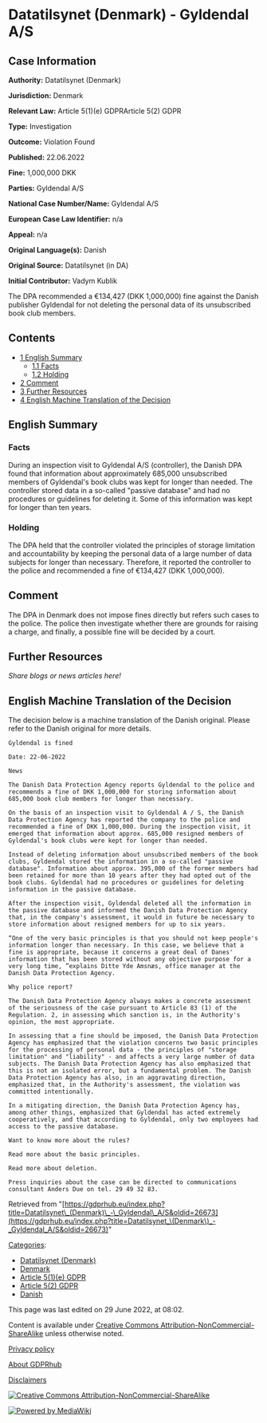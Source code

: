 # Datatilsynet (Denmark) - Gyldendal A/S

## Case Information

**Authority:** Datatilsynet (Denmark)

**Jurisdiction:** Denmark

**Relevant Law:** Article 5(1)(e) GDPRArticle 5(2) GDPR

**Type:** Investigation

**Outcome:** Violation Found

**Published:** 22.06.2022

**Fine:** 1,000,000 DKK

**Parties:** Gyldendal A/S

**National Case Number/Name:** Gyldendal A/S

**European Case Law Identifier:** n/a

**Appeal:** n/a

**Original Language(s):** Danish

**Original Source:** Datatilsynet (in DA)

**Initial Contributor:** Vadym Kublik

The DPA recommended a €134,427 (DKK 1,000,000) fine against the Danish publisher Gyldendal for not deleting the personal data of its unsubscribed book club members.

## Contents

*   [1 English Summary](#English_Summary)
    *   [1.1 Facts](#Facts)
    *   [1.2 Holding](#Holding)
*   [2 Comment](#Comment)
*   [3 Further Resources](#Further_Resources)
*   [4 English Machine Translation of the Decision](#English_Machine_Translation_of_the_Decision)

## English Summary

### Facts

During an inspection visit to Gyldendal A/S (controller), the Danish DPA found that information about approximately 685,000 unsubscribed members of Gyldendal's book clubs was kept for longer than needed. The controller stored data in a so-called "passive database" and had no procedures or guidelines for deleting it. Some of this information was kept for longer than ten years.

### Holding

The DPA held that the controller violated the principles of storage limitation and accountability by keeping the personal data of a large number of data subjects for longer than necessary. Therefore, it reported the controller to the police and recommended a fine of €134,427 (DKK 1,000,000).

## Comment

The DPA in Denmark does not impose fines directly but refers such cases to the police. The police then investigate whether there are grounds for raising a charge, and finally, a possible fine will be decided by a court.

## Further Resources

_Share blogs or news articles here!_

## English Machine Translation of the Decision

The decision below is a machine translation of the Danish original. Please refer to the Danish original for more details.

```
Gyldendal is fined

Date: 22-06-2022

News

The Danish Data Protection Agency reports Gyldendal to the police and recommends a fine of DKK 1,000,000 for storing information about 685,000 book club members for longer than necessary.

On the basis of an inspection visit to Gyldendal A / S, the Danish Data Protection Agency has reported the company to the police and recommended a fine of DKK 1,000,000. During the inspection visit, it emerged that information about approx. 685,000 resigned members of Gyldendal's book clubs were kept for longer than needed.

Instead of deleting information about unsubscribed members of the book clubs, Gyldendal stored the information in a so-called "passive database". Information about approx. 395,000 of the former members had been retained for more than 10 years after they had opted out of the book clubs. Gyldendal had no procedures or guidelines for deleting information in the passive database.

After the inspection visit, Gyldendal deleted all the information in the passive database and informed the Danish Data Protection Agency that, in the company's assessment, it would in future be necessary to store information about resigned members for up to six years.

“One of the very basic principles is that you should not keep people's information longer than necessary. In this case, we believe that a fine is appropriate, because it concerns a great deal of Danes' information that has been stored without any objective purpose for a very long time, ”explains Ditte Yde Amsnæs, office manager at the Danish Data Protection Agency.

Why police report?

The Danish Data Protection Agency always makes a concrete assessment of the seriousness of the case pursuant to Article 83 (1) of the Regulation. 2, in assessing which sanction is, in the Authority's opinion, the most appropriate.

In assessing that a fine should be imposed, the Danish Data Protection Agency has emphasized that the violation concerns two basic principles for the processing of personal data - the principles of "storage limitation" and "liability" - and affects a very large number of data subjects. The Danish Data Protection Agency has also emphasized that this is not an isolated error, but a fundamental problem. The Danish Data Protection Agency has also, in an aggravating direction, emphasized that, in the Authority's assessment, the violation was committed intentionally.

In a mitigating direction, the Danish Data Protection Agency has, among other things, emphasized that Gyldendal has acted extremely cooperatively, and that according to Gyldendal, only two employees had access to the passive database.

Want to know more about the rules?

Read more about the basic principles.

Read more about deletion.

Press inquiries about the case can be directed to communications consultant Anders Due on tel. 29 49 32 83.

```

Retrieved from "[https://gdprhub.eu/index.php?title=Datatilsynet\_(Denmark)\_-\_Gyldendal\_A/S&oldid=26673](https://gdprhub.eu/index.php?title=Datatilsynet_\(Denmark\)_-_Gyldendal_A/S&oldid=26673)"

[Categories](/index.php?title=Special:Categories "Special:Categories"):

*   [Datatilsynet (Denmark)](/index.php?title=Category:Datatilsynet_\(Denmark\) "Category:Datatilsynet (Denmark)")
*   [Denmark](/index.php?title=Category:Denmark "Category:Denmark")
*   [Article 5(1)(e) GDPR](/index.php?title=Category:Article_5\(1\)\(e\)_GDPR "Category:Article 5(1)(e) GDPR")
*   [Article 5(2) GDPR](/index.php?title=Category:Article_5\(2\)_GDPR "Category:Article 5(2) GDPR")
*   [Danish](/index.php?title=Category:Danish "Category:Danish")

This page was last edited on 29 June 2022, at 08:02.

Content is available under [Creative Commons Attribution-NonCommercial-ShareAlike](https://creativecommons.org/licenses/by-nc-sa/4.0/) unless otherwise noted.

[Privacy policy](/index.php?title=GDPRhub:Privacy_policy)

[About GDPRhub](/index.php?title=GDPRhub:About)

[Disclaimers](/index.php?title=GDPRhub:General_disclaimer)

[![Creative Commons Attribution-NonCommercial-ShareAlike](/resources/assets/licenses/cc-by-nc-sa.png)](https://creativecommons.org/licenses/by-nc-sa/4.0/)

[![Powered by MediaWiki](/resources/assets/poweredby_mediawiki_88x31.png)](https://www.mediawiki.org/)